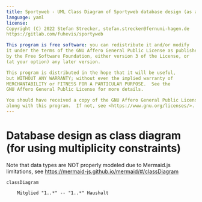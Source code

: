 ```yaml
---
title: Sportyweb - UML Class Diagram of Sportyweb database design (as a workaround)
language: yaml
license:
Copyright (C) 2022 Stefan Strecker, stefan.strecker@fernuni-hagen.de
https://gitlab.com/fuhevis/sportyweb

This program is free software: you can redistribute it and/or modify
it under the terms of the GNU Affero General Public License as published
by the Free Software Foundation, either version 3 of the License, or
(at your option) any later version.

This program is distributed in the hope that it will be useful,
but WITHOUT ANY WARRANTY; without even the implied warranty of
MERCHANTABILITY or FITNESS FOR A PARTICULAR PURPOSE.  See the
GNU Affero General Public License for more details.

You should have received a copy of the GNU Affero General Public License
along with this program.  If not, see <https://www.gnu.org/licenses/>.
---
```


# Database design as class diagram (for using multiplicity constraints) 

Note that data types are NOT properly modeled due to Mermaid.js limitations, see 
https://mermaid-js.github.io/mermaid/#/classDiagram

```mermaid
classDiagram
    
    Mitglied "1..*" -- "1..*" Haushalt
```

